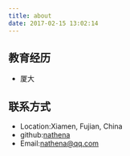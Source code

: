 ```yaml
---
title: about
date: 2017-02-15 13:02:14
---
```


## 教育经历
- 厦大

## 联系方式
- Location:Xiamen, Fujian, China
- github:[nathena](https://github.com/nathena)
- Email:[nathena@qq.com](nathena@qq.com)